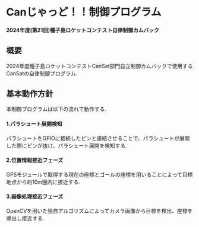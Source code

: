 # Canじゃっど！！制御プログラム
#### 2024年度(第21回)種子島ロケットコンテスト自律制御カムバック  
  


## 概要
 2024年度種子島ロケットコンテストCanSat部門自立制御カムバックで使用するCanSatの自律制御プログラム.
## 基本動作方針
 本制御プログラムは以下の流れで動作する.  
#### 1.パラシュート展開検知
 パラシュートをGPIOに接続したピンと連結させることで、パラシュートが展開した際にピンが抜け、パラシュート展開を検知する.
#### 2.位置情報接近フェーズ
 GPSモジュールで取得する現在の座標とゴールの座標を用いることによって目標地点から約10m圏内に接近する.
#### 3.画像処理接近フェーズ
 OpenCVを用いた独自アルゴリズムによってカメラ画像から目標を検出、座標を導出し接近する.
